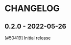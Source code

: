 <!--
SPDX-FileCopyrightText: 2021 Magenta ApS <https://magenta.dk>
SPDX-License-Identifier: MPL-2.0
-->

CHANGELOG
=========

0.2.0 - 2022-05-26
------------------

[#50419] Initial release

